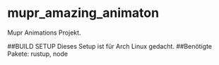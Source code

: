 # mupr_amazing_animaton

Mupr Animations Projekt.

##BUILD SETUP
Dieses Setup ist für Arch Linux gedacht.
##Benötigte Pakete:
rustup, node
